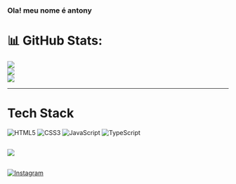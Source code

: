<!-- ### Ola!! meu nome é Antony Santos 👋
[![Blog](https://img.shields.io/badge/Instagram-E4405F?style=for-the-badge&logo=instagram&logoColor=white)](http://instagram.com/tony_dev_23)


![Anurag's GitHub stats](https://github-readme-stats.vercel.app/api?username=antonysantos71&show_icons=true&theme=transparent)
 -->
 

### Ola! meu nome é antony




# 📊 GitHub Stats:
![](https://github-readme-stats.vercel.app/api?username=antonysantos71&theme=blue-green&hide_border=false&include_all_commits=false&count_private=false)<br/>
![](https://github-readme-streak-stats.herokuapp.com/?user=antonysantos71&theme=blue-green&hide_border=false)<br/>
![](https://github-readme-stats.vercel.app/api/top-langs/?username=antonysantos71&theme=blue-green&hide_border=false&include_all_commits=false&count_private=false&layout=compact)

---
# Tech Stack
![HTML5](https://img.shields.io/badge/html5-%23E34F26.svg?style=for-the-badge&logo=html5&logoColor=white) ![CSS3](https://img.shields.io/badge/css3-%231572B6.svg?style=for-the-badge&logo=css3&logoColor=white) ![JavaScript](https://img.shields.io/badge/javascript-%23323330.svg?style=for-the-badge&logo=javascript&logoColor=%23F7DF1E) ![TypeScript](https://img.shields.io/badge/typescript-%23007ACC.svg?style=for-the-badge&logo=typescript&logoColor=white)
##
[![](https://visitcount.itsvg.in/api?id=antonysantos71&icon=0&color=0)](https://visitcount.itsvg.in)
##
[![Instagram](https://img.shields.io/badge/Instagram-%23E4405F.svg?logo=Instagram&logoColor=white)](https://instagram.com/tony_dev_23) 


<!-- Proudly created with GPRM ( https://gprm.itsvg.in ) -->
